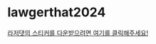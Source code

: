 # lawgerthat2024
[라저댓의 스티커를 다운받으려면 여기를 클릭해주세요!](https://drive.google.com/drive/u/3/folders/1Efpw_MnePHAiQ__eDGcRN8FzPuFI-Ns3)

